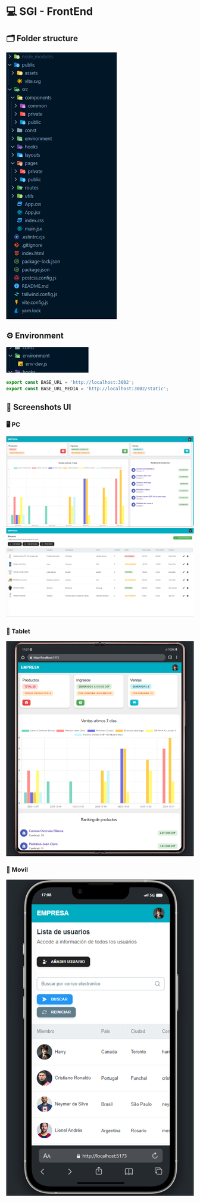 # 💻 SGI - FrontEnd 

## 🗂️ Folder structure
![Folder Structure](/public/readme/Folder.png)


## ⚙️ Environment
![Environment](/public/readme/Environment.png)

```js
export const BASE_URL = 'http://localhost:3002';
export const BASE_URL_MEDIA = 'http://localhost:3002/static';
```
## 📸 Screenshots UI

### 🖥️ PC
![Dashboard](/public/readme/Dashboard.png)
![Almacen](/public/readme/Almacen.png)

###  📱 Tablet
![Tablet](/public/readme/Tablet.png)

###  📱 Movil
![Movil](/public/readme/Movil.png)
